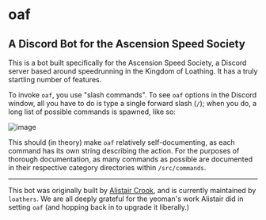 # oaf

## A Discord Bot for the Ascension Speed Society

This is a bot built specifically for the Ascension Speed Society, a Discord server based around speedrunning in the Kingdom of Loathing. It has a truly startling number of features.

To invoke `oaf`, you use "slash commands". To see `oaf` options in the Discord window, all you have to do is type a single forward slash (`/`); when you do, a long list of possible commands is spawned, like so:

![image](https://user-images.githubusercontent.com/8014761/172405756-b030ee08-9c5d-4cff-9dbd-157e8ffbc7bb.png)

This should (in theory) make `oaf` relatively self-documenting, as each command has its own string describing the action. For the purposes of thorough documentation, as many commands as possible are documented in their respective category directories within `/src/commands`.

---

This bot was originally built by [Alistair Crook](https://github.com/Phillammon), and is currently maintained by `loathers`. We are all deeply grateful for the yeoman's work Alistair did in setting `oaf` (and hopping back in to upgrade it liberally.)
